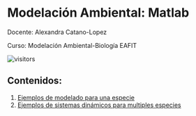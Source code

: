 # Modelación Ambiental: Matlab 
Docente: Alexandra Catano-Lopez

Curso: Modelación Ambiental-Biología EAFIT

![visitors](https://page-views.glitch.me/badge?page_id=alexacl95/ModelacionAmbiental)

## Contenidos:

1. [Ejemplos de modelado para una especie](https://alexacl95.github.io/ModelacionAmbiental/html/PopulationGrowth.html)
2. [Ejemplos de sistemas dinámicos para multiples especies](https://alexacl95.github.io/ModelacionAmbiental/html/PopulationSystems.html)

